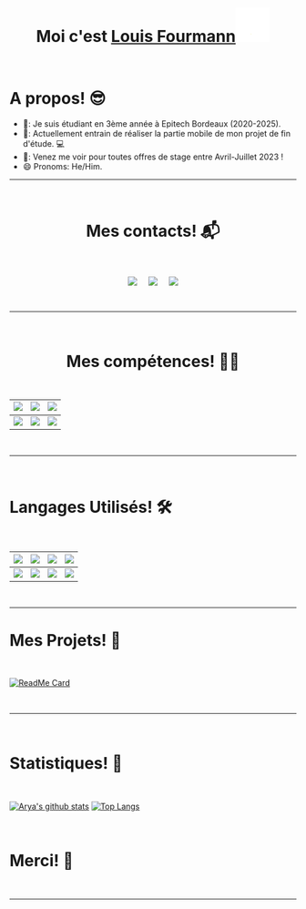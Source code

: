 <h1 align="center">Moi c'est <a href="https://github.com/LouisFourmann">Louis Fourmann<a><img src="https://github.com/Kathryn-Jie/Kathryn-Jie/blob/main/wave.gif" width="60px"/></h1>
<Br>
<h1>A propos! 😎</h1>

- 🏫: Je suis étudiant en 3ème année à Epitech Bordeaux (2020-2025).
- 🌱: Actuellement entrain de réaliser la partie mobile de mon projet de fin d'étude. 💻
- 💬: Venez me voir pour toutes offres de stage entre Avril-Juillet 2023 !
- 😄  Pronoms: He/Him.

<hr>
<Br>
<h1 align="center">Mes contacts! 📬</h1>
<Br>
<p align="center">
<a href="https://www.linkedin.com/in/louis-fourmann-461909207/" target="blank"><img align="center" src="https://img.shields.io/badge/Louis Fourmann-0077B5?style=for-the-badge&logo=linkedin&logoColor=white" /></a> &nbsp;&nbsp;&nbsp;  <a href="mailto:louisfrmnn@gmail.com" target="blank"><img align="center" src="https://img.shields.io/badge/louisfrmnn@gmail.com-D14836?style=for-the-badge&logo=gmail&logoColor=white" /></a>    &nbsp;&nbsp;&nbsp;       <a href="https://www.github.com/LouisFourmann" target="blank"><img align="center" src="https://img.shields.io/badge/LouisFourmann-100000?style=for-the-badge&logo=github&logoColor=white" /></a>
</p>
  
<Br>
<hr>
<Br>
<h1 align="center">Mes compétences! 🤸‍♂</h1>
<Br>
  
|![](https://img.shields.io/badge/-Travail%20d'%C3%A9quipe-brightgreen?style=for-the-badge)|![](https://img.shields.io/badge/-Auto%20Didacte-brightgreen?style=for-the-badge)|![](https://img.shields.io/badge/-Gestion%20de%20projet-brightgreen?style=for-the-badge)|
|---|---|---|
|![](https://img.shields.io/badge/-Programmation%20Algorithmique-blue?style=for-the-badge)|![](https://img.shields.io/badge/-Programmation%20Syst%C3%A8me-blue?style=for-the-badge)|![](https://img.shields.io/badge/-Et%20plus%20encore%20!-yellow?style=for-the-badge)|
  
<Br>
<hr>
<Br>
<h1>Langages Utilisés! 🛠️</h1>
<Br>
 
|![](https://img.shields.io/badge/React-222222?style=for-the-badge&logo=react)|![](https://img.shields.io/badge/JavaScript-222222?style=for-the-badge&logo=JavaScript)|![](https://img.shields.io/badge/Flutter-222222?style=for-the-badge&logo=Flutter)|![](https://img.shields.io/badge/Python-222222?style=for-the-badge&logo=python)|
|---|---|---|---|
|![](https://img.shields.io/badge/Cpp-222222.svg?&style=for-the-badge&logo=Cpp)|![](https://img.shields.io/badge/C-222222?style=for-the-badge&logo=C)|![](https://img.shields.io/badge/Ruby-222222?style=for-the-badge&logo=Ruby)|![](https://img.shields.io/badge/And%20More!-222222?style=for-the-badge)|
  

<Br>
<hr>
<h1>Mes Projets! 🎨</h1>
<Br>
  
[![ReadMe Card](https://github-readme-stats.vercel.app/api/pin/?username=LouisFourmann&repo=LouisFrmnn)](https://github.com/LouisFourmann/LouisFrmnn)

<Br>
<hr>
<Br>
<h1>Statistiques! 🎨</h1>
<Br>
  
[![Arya's github stats](https://github-readme-stats.vercel.app/api?username=LouisFourmann&show_icons=true&theme=merko)](https://github.com/Aryagm/github-readme-stats) [![Top Langs](https://github-readme-stats.vercel.app/api/top-langs/?username=LouisFourmann&layout=compact&theme=merko)](https://github.com/Aryagm/github-readme-stats)


<Br>
<h1>Merci! 🤵 </h1>
<Br>

------